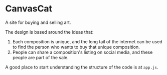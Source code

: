# CanvasCat

A site for buying and selling art.

The design is based around the ideas that:
1. Each composition is unique, and the long tail of the internet can be used to find the person who wants to buy that unique composition.
2. People can share a composition's listing on social media, and these people are part of the sale.

A good place to start understanding the structure of the code is at ```app.js```.
